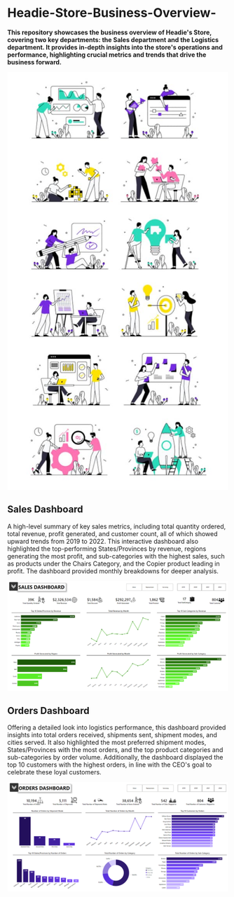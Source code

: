 # Headie-Store-Business-Overview-
**This repository showcases the business overview of Headie's Store, covering two key departments: the Sales department and the Logistics department. It provides in-depth insights into the store's operations and performance, highlighting crucial metrics and trends that drive the business forward.**

![Illustration](https://github.com/Herola007/Business-Overview-Power-BI/blob/main/Business_Overview_Illustration.jpg?raw=true)

## Sales Dashboard
A high-level summary of key sales metrics, including total quantity ordered, total revenue, profit generated, and customer count, all of which showed upward trends from 2019 to 2022. This interactive dashboard also highlighted the top-performing States/Provinces by revenue, regions generating the most profit, and sub-categories with the highest sales, such as products under the Chairs Category, and the Copier product leading in profit. The dashboard provided monthly breakdowns for deeper analysis.

![Sales_Dashboard](https://github.com/Herola007/Business-Overview-Power-BI/blob/main/Dashboard_Img/Sales_Dashboard.png?raw=true)

## Orders Dashboard
Offering a detailed look into logistics performance, this dashboard provided insights into total orders received, shipments sent, shipment modes, and cities served. It also highlighted the most preferred shipment modes, States/Provinces with the most orders, and the top product categories and sub-categories by order volume. Additionally, the dashboard displayed the top 10 customers with the highest orders, in line with the CEO's goal to celebrate these loyal customers.

![Orders_Dashboard](https://github.com/Herola007/Business-Overview-Power-BI/blob/main/Dashboard_Img/Orders_Dashboard.png?raw=true)


